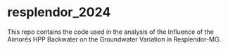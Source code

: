 # resplendor_2024
This repo contains the code used in the analysis of the Influence of the Aimorés HPP Backwater on the Groundwater Variation in Resplendor-MG.
